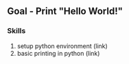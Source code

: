 ## Goal - Print "Hello World!"
### Skills
1. setup python environment (link)
2. basic printing in python (link)

<!--stackedit_data:
eyJoaXN0b3J5IjpbLTEwMDU4NTc2MTRdfQ==
-->
